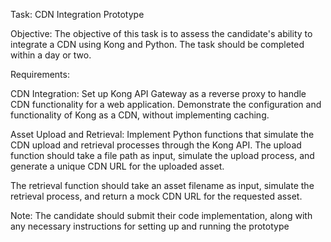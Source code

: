 Task: CDN Integration Prototype

Objective: The objective of this task is to assess the candidate's ability to integrate a CDN using Kong and Python. The task should be completed within a day or two.

Requirements:

CDN Integration:
Set up Kong API Gateway as a reverse proxy to handle CDN functionality for a web application.
Demonstrate the configuration and functionality of Kong as a CDN, without implementing caching.

Asset Upload and Retrieval:
Implement Python functions that simulate the CDN upload and retrieval processes through the Kong API.
The upload function should take a file path as input, simulate the upload process, and generate a unique CDN URL for the uploaded asset.

The retrieval function should take an asset filename as input, simulate the retrieval process, and return a mock CDN URL for the requested asset.

Note: The candidate should submit their code implementation, along with any necessary instructions for setting up and running the prototype